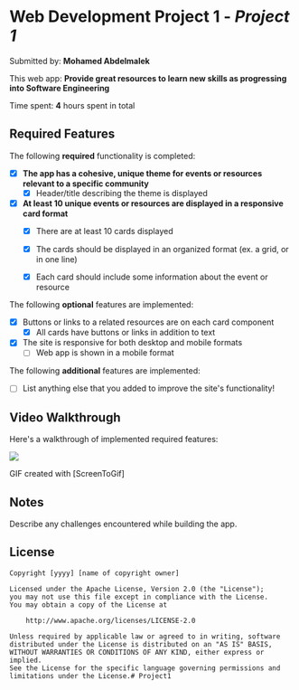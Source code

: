 # Web Development Project 1 - *Project 1*

Submitted by: **Mohamed Abdelmalek**

This web app: **Provide great resources to learn new skills as progressing into Software Engineering**

Time spent: **4** hours spent in total

## Required Features

The following **required** functionality is completed:

- [x] **The app has a cohesive, unique theme for events or resources relevant to a specific community**
  - [x] Header/title describing the theme is displayed
- [x] **At least 10 unique events or resources are displayed in a responsive card format**
  - [x] There are at least 10 cards displayed 
  - [x] The cards should be displayed in an organized format (ex. a grid, or in one line)
  - [x] Each card should include some information about the event or resource


The following **optional** features are implemented:

- [x] Buttons or links to a related resources are on each card component
  - [x] All cards have buttons or links in addition to text
- [x] The site is responsive for both desktop and mobile formats
  - [ ] Web app is shown in a mobile format

The following **additional** features are implemented:

* [ ] List anything else that you added to improve the site's functionality!

## Video Walkthrough

Here's a walkthrough of implemented required features:

<img src='https://imgur.com/a/hwM3QBH'/>

<!-- Replace this with whatever GIF tool you used! -->
GIF created with [ScreenToGif]  
<!-- Recommended tools:
[Kap](https://getkap.co/) for macOS
[ScreenToGif](https://www.screentogif.com/) for Windows
[peek](https://github.com/phw/peek) for Linux. -->

## Notes

Describe any challenges encountered while building the app.

## License

    Copyright [yyyy] [name of copyright owner]

    Licensed under the Apache License, Version 2.0 (the "License");
    you may not use this file except in compliance with the License.
    You may obtain a copy of the License at

        http://www.apache.org/licenses/LICENSE-2.0

    Unless required by applicable law or agreed to in writing, software
    distributed under the License is distributed on an "AS IS" BASIS,
    WITHOUT WARRANTIES OR CONDITIONS OF ANY KIND, either express or implied.
    See the License for the specific language governing permissions and
    limitations under the License.# Project1

